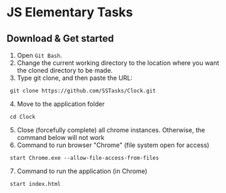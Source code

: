 # JS Elementary Tasks

## Download & Get started
1. Open `Git Bash`.
2. Change the current working directory to the location where you want the cloned directory to be made.
3. Type git clone, and then paste the URL:
```
 git clone https://github.com/SSTasks/Clock.git
```
4. Move to the application folder
```
 cd Clock
```
5. Close (forcefully complete) all chrome instances. Otherwise, the command below will not work
6. Сommand to run browser "Chrome" (file system open for access) 
```
 start Chrome.exe --allow-file-access-from-files
```
7. Сommand to run the application (in Chrome)
```
 start index.html
```

